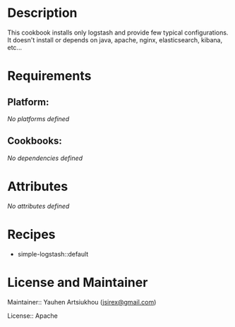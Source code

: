 # Description

This cookbook installs only logstash and provide few typical configurations.
It doesn't install or depends on java, apache, nginx, elasticsearch, kibana, etc...

# Requirements

## Platform:

*No platforms defined*

## Cookbooks:

*No dependencies defined*

# Attributes

*No attributes defined*

# Recipes

* simple-logstash::default

# License and Maintainer

Maintainer:: Yauhen Artsiukhou (<jsirex@gmail.com>)

License:: Apache
